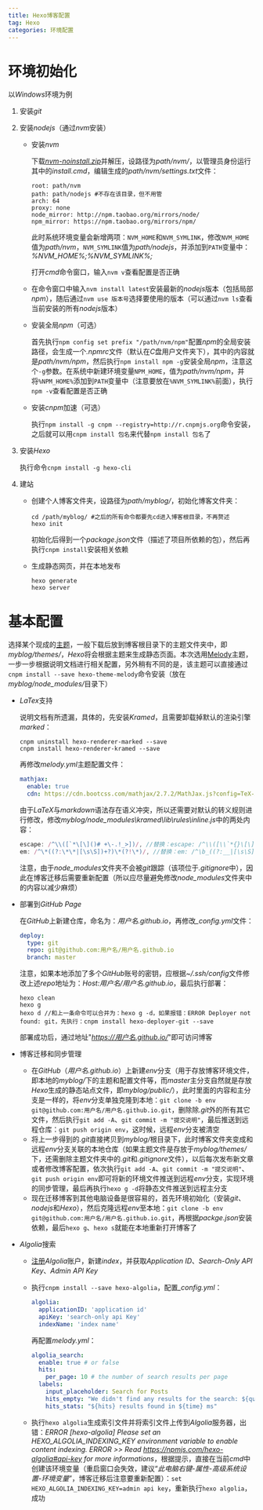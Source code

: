 ```yaml
---
title: Hexo博客配置
tag: Hexo
categories: 环境配置
---
```


# 环境初始化

以<i>Windows</i>环境为例

1. 安装<i>git</i>

2. 安装<i>nodejs</i>（通过<i>nvm</i>安装）

   - 安装<i>nvm</i>

     下载<i><a href="https://github.com/coreybutler/nvm-windows/releases">nvm-noinstall.zip</a></i>并解压，设路径为<i>path/nvm/</i>，以管理员身份运行其中的<i>install.cmd</i>，编辑生成的<i>path/nvm/settings.txt</i>文件：

     ```
     root: path/nvm
     path: path/nodejs #不存在该目录，但不用管
     arch: 64
     proxy: none
     node_mirror: http://npm.taobao.org/mirrors/node/
     npm_mirror: https://npm.taobao.org/mirrors/npm/
     ```

     此时系统环境变量会新增两项：`NVM_HOME`和`NVM_SYMLINK`，修改`NVM_HOME`值为<i>path/nvm</i>，`NVM_SYMLINK`值为<i>path/nodejs</i>，并添加到`PATH`变量中：<i>%NVM_HOME%;%NVM_SYMLINK%;</i>

     打开<i>cmd</i>命令窗口，输入`nvm v`查看配置是否正确

   - 在命令窗口中输入`nvm install latest`安装最新的<i>nodejs</i>版本（包括局部<i>npm</i>），随后通过`nvm use 版本号`选择要使用的版本（可以通过`nvm ls`查看当前安装的所有<i>nodejs</i>版本）

   - 安装全局<i>npm</i>（可选）

     首先执行`npm config set prefix "/path/nvm/npm"`配置<i>npm</i>的全局安装路径，会生成一个<i>.npmrc</i>文件（默认在<i>C</i>盘用户文件夹下），其中的内容就是<i>path/nvm/npm</i>，然后执行`npm install npm -g`安装全局<i>npm</i>，注意这个`-g`参数。在系统中新建环境变量`NPM_HOME`，值为<i>path/nvm/npm</i>，并将`%NPM_HOME%`添加到`PATH`变量中（注意要放在`%NVM_SYMLINK%`前面），执行`npm -v`查看配置是否正确

   - 安装<i>cnpm</i>加速（可选）

     执行`npm install -g cnpm --registry=http://r.cnpmjs.org`命令安装，之后就可以用`cnpm install 包名`来代替`npm install 包名`了

3. 安装<i>Hexo</i>

   执行命令`cnpm install -g hexo-cli`

4. 建站

   - 创建个人博客文件夹，设路径为<i>path/myblog/</i>，初始化博客文件夹：

     ```shell
     cd /path/myblog/ #之后的所有命令都要先cd进入博客根目录，不再赘述
     hexo init
     ```

     初始化后得到一个<i>package.json</i>文件（描述了项目所依赖的包），然后再执行`cnpm install`安装相关依赖

   - 生成静态网页，并在本地发布

     ```shell
     hexo generate
     hexo server
     ```



# 基本配置

选择某个现成的<a href="https://hexo.io/themes">主题</a>，一般下载后放到博客根目录下的主题文件夹中，即<i>myblog/themes/</i>，<i>Hexo</i>将会根据主题来生成静态页面。本次选用<a href="https://github.com/Molunerfinn/hexo-theme-melody">Melody</a>主题，一步一步根据说明文档进行相关配置，另外稍有不同的是，该主题可以直接通过`cnpm install --save hexo-theme-melody`命令安装（放在<i>myblog/node_modules/</i>目录下）

- <i>LaTex</i>支持

  说明文档有所遗漏，具体的，先安装<i>Kramed</i>，且需要卸载掉默认的渲染引擎<i>marked</i>：

  ```shell
  cnpm uninstall hexo-renderer-marked --save
  cnpm install hexo-renderer-kramed --save
  ```

  再修改<i>melody.yml</i>主题配置文件：

  ```yaml
  mathjax:
    enable: true
    cdn: https://cdn.bootcss.com/mathjax/2.7.2/MathJax.js?config=TeX-AMS-MML_HTMLorMML
  ```

  由于<i>LaTeX</i>与<i>markdown</i>语法存在语义冲突，所以还需要对默认的转义规则进行修改，修改<i>myblog/node_modules\kramed\lib\rules\inline.js</i>中的两处内容：

  ```js
  escape: /^\\([`*\[\]()# +\-.!_>])/, //替换：escape: /^\\([\\`*{}\[\]()#$+\-.!_>])/,
  em: /^\*((?:\*\*|[\s\S])+?)\*(?!\*)/, //替换：em: /^\b_((?:__|[\s\S])+?)_\b|^\*((?:\*\*|[\s\S])+?)\*(?!\*)/,
  ```

  注意，由于<i>node_modules</i>文件夹不会被<i>git</i>跟踪（该项位于<i>.gitignore</i>中），因此在博客迁移后需要重新配置（所以应尽量避免修改<i>node_modules</i>文件夹中的内容以减少麻烦）

- 部署到<i>GitHub Page</i>

  在<i>GitHub</i>上新建仓库，命名为：<i>用户名.github.io</i>，再修改<i>_config.yml</i>文件：

  ```yaml
  deploy:
    type: git
    repo: git@github.com:用户名/用户名.github.io
    branch: master
  ```

  注意，如果本地添加了多个<i>GitHub</i>账号的密钥，应根据<i>~/.ssh/config</i>文件修改上述<i>repo</i>地址为：<i>Host:用户名/用户名.github.io</i>，最后执行部署：

  ```shell
  hexo clean
  hexo g
  hexo d //和上一条命令可以合并为：hexo g -d，如果报错：ERROR Deployer not found: git，先执行：cnpm install hexo-deployer-git --save
  ```

  部署成功后，通过地址"<i>https://用户名.github.io/</i>"即可访问博客

- 博客迁移和同步管理

  - 在<i>GitHub</i>（<i>用户名.github.io</i>）上新建<i>env</i>分支（用于存放博客环境文件，即本地的<i>myblog/</i>下的主题和配置文件等，而<i>master</i>主分支自然就是存放<i>Hexo</i>生成的静态站点文件，即<i>myblog/public/</i>），此时里面的内容和主分支是一样的，将<i>env</i>分支单独克隆到本地：`git clone -b env git@github.com:用户名/用户名.github.io.git`，删除除<i>.git</i>外的所有其它文件，然后执行`git add -A`、`git commit -m "提交说明"`，最后推送到远程仓库：`git push origin env`，这时候，远程<i>env</i>分支被清空
  - 将上一步得到的<i>.git</i>直接拷贝到<i>myblog/</i>根目录下，此时博客文件夹变成和远程<i>env</i>分支关联的本地仓库（如果主题文件是存放于<i>myblog/themes/</i>下，还需删除主题文件夹中的<i>.git</i>和<i>.gitignore</i>文件），以后每次发布新文章或者修改博客配置，依次执行`git add -A`、`git commit -m "提交说明"`、`git push origin env`即可将新的环境文件推送到远程<i>env</i>分支，实现环境的同步管理，最后再执行`hexo g -d`将静态文件推送到远程主分支
  - 现在迁移博客到其他电脑设备是很容易的，首先环境初始化（安装<i>git</i>、<i>nodejs</i>和<i>Hexo</i>），然后克隆远程<i>env</i>至本地：`git clone -b env git@github.com:用户名/用户名.github.io.git`，再根据<i>packge.json</i>安装依赖，最后`hexo g`、`hexo s`就能在本地重新打开博客了


- <i>Algolia</i>搜索

  - <a href="https://www.algolia.com/">注册</a><i>Algolia</i>账户，新建<i>index</i>，并获取<i>Application ID</i>、<i>Search-Only API Key</i>、<i>Admin API Key</i>

  - 执行`cnpm install --save hexo-algolia`，配置<i>_config.yml</i>：

    ```yaml
    algolia:
      applicationID: 'application id'
      apiKey: 'search-only api Key'
      indexName: 'index name'
    ```

    再配置<i>melody.yml</i>：

    ```yaml
    algolia_search:
      enable: true # or false
      hits:
        per_page: 10 # the number of search results per page
      labels:
        input_placeholder: Search for Posts
        hits_empty: "We didn't find any results for the search: ${query}" # if there are no result
        hits_stats: "${hits} results found in ${time} ms"
    ```

  - 执行`hexo algolia`生成索引文件并将索引文件上传到<i>Algolia</i>服务器，出错：<i>ERROR [hexo-algolia] Please set an HEXO_ALGOLIA_INDEXING_KEY environment variable to enable content indexing. ERROR >> Read https://npmjs.com/hexo-algolia#api-key for more informations</i>，根据提示，直接在当前<i>cmd</i>中创建该环境变量（重启窗口会失效，建议“<i>此电脑右键-属性-高级系统设置-环境变量</i>”，博客迁移后注意要重新配置）：`set HEXO_ALGOLIA_INDEXING_KEY=admin api key`，重新执行`hexo algolia`，成功
  

